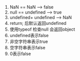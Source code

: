 1. NaN == NaN --> false
2. null == undefined --> true
3. undefined+ undefined --> NaN
4. return; 后默认返回undefined
5. 使用typeof 检查null 会返回object
6. undefined表示false
7. 非空字符串表示true
8. 空字符串表示false
9. 0表示false